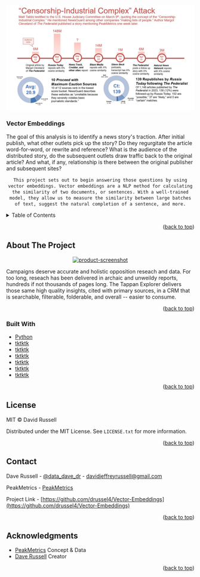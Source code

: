 <div id="top"></div>



<!-- PROJECT LOGO -->
<br />
<div align="center">
  <a href="https://github.com/drussel4/Vector-Embeddings">
    <img src="src/media/timeline.jpg" alt="timeline">
    <!-- width="80" height="80" -->
  </a>

<h3 align="left">Vector Embeddings</h3>
  <p align="left">
    The goal of this analysis is to identify a news story's traction. After initial publish, what other outlets pick up the story? Do they regurgitate the article word-for-word, or rewrite and reference? What is the audience of the distributed story, do the subsequent outlets draw traffic back to the original article? And what, if any, relationship is there between the original publisher and subsequent sites?
    
    This project sets out to begin answering those questions by using vector embeddings. Vector embeddings are a NLP method for calculating the similarity of two documents, or sentences. With a well-trained model, they allow us to measure the similarity between large batches of text, suggest the natural completion of a sentence, and more.
  </p>
</div>



<!-- TABLE OF CONTENTS -->
<details>
  <summary>Table of Contents</summary>
  <ol>
    <li>
      <a href="#about-the-project">About The Project</a>
      <ul>
        <li><a href="#built-with">Built With</a></li>
      </ul>
    </li>
    <li><a href="#license">License</a></li>
    <li><a href="#contact">Contact</a></li>
    <li><a href="#acknowledgments">Acknowledgments</a></li>
  </ol>
</details>



<p align="right">(<a href="#top">back to top</a>)</p>

<!-- ABOUT THE PROJECT -->
## About The Project

<div align="center">
  <a href="https://github.com/drussel4/Vector-Embeddings">
    <img src="src/media/media/product-screenshot.jpg" alt="product-screenshot">
  </a>
</div>

Campaigns deserve accurate and holistic opposition reseach and data. For too long, reseach has been delivered in archaic and unweildy reports, hundreds if not thousands of pages long. The Tappan Explorer delivers those same high quality insights, cited with primary sources, in a CRM that is searchable, filterable, folderable, and overall -- easier to consume.

<p align="right">(<a href="#top">back to top</a>)</p>



### Built With


* [Python](https://www.python.org/)
* [tktktk](https://www.tktktk/)
* [tktktk](https://www.tktktk/)
* [tktktk](https://www.tktktk/)
* [tktktk](https://www.tktktk/)
* [tktktk](https://www.tktktk/)
* [tktktk](https://www.tktktk/)


<p align="right">(<a href="#top">back to top</a>)</p>



<!-- LICENSE -->
## License

MIT © David Russell

Distributed under the MIT License. See `LICENSE.txt` for more information.

<p align="right">(<a href="#top">back to top</a>)</p>



<!-- CONTACT -->
## Contact

Dave Russell - [@data_dave_dr](https://twitter.com/data_dave_dr) - davidjeffreyrussell@gmail.com

PeakMetrics - [PeakMetrics](https://www.peakmetrics.com/contact)

Project Link - [https://github.com/drussel4/Vector-Embeddings](https://github.com/drussel4/Vector-Embeddings)

<p align="right">(<a href="#top">back to top</a>)</p>



<!-- ACKNOWLEDGMENTS -->
## Acknowledgments

* [PeakMetrics](https://github.com/civicfeed) Concept & Data
* [Dave Russell](https://github.com/tappandave) Creator

<p align="right">(<a href="#top">back to top</a>)</p>
